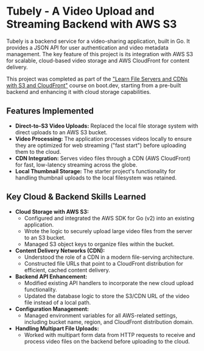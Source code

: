 # Tubely - A Video Upload and Streaming Backend with AWS S3

Tubely is a backend service for a video-sharing application, built in Go. It provides a JSON API for user authentication and video metadata management. The key feature of this project is its integration with AWS S3 for scalable, cloud-based video storage and AWS CloudFront for content delivery.

This project was completed as part of the ["Learn File Servers and CDNs with S3 and CloudFront"](https://www.boot.dev/) course on boot.dev, starting from a pre-built backend and enhancing it with cloud storage capabilities.

## Features Implemented

*   **Direct-to-S3 Video Uploads:** Replaced the local file storage system with direct uploads to an AWS S3 bucket.
*   **Video Processing:** The application processes videos locally to ensure they are optimized for web streaming ("fast start") before uploading them to the cloud.
*   **CDN Integration:** Serves video files through a CDN (AWS CloudFront) for fast, low-latency streaming across the globe.
*   **Local Thumbnail Storage:** The starter project's functionality for handling thumbnail uploads to the local filesystem was retained.

## Key Cloud & Backend Skills Learned

*   **Cloud Storage with AWS S3:**
    *   Configured and integrated the AWS SDK for Go (v2) into an existing application.
    *   Wrote the logic to securely upload large video files from the server to an S3 bucket.
    *   Managed S3 object keys to organize files within the bucket.
*   **Content Delivery Networks (CDN):**
    *   Understood the role of a CDN in a modern file-serving architecture.
    *   Constructed file URLs that point to a CloudFront distribution for efficient, cached content delivery.
*   **Backend API Enhancement:**
    *   Modified existing API handlers to incorporate the new cloud upload functionality.
    *   Updated the database logic to store the S3/CDN URL of the video file instead of a local path.
*   **Configuration Management:**
    *   Managed environment variables for all AWS-related settings, including bucket name, region, and CloudFront distribution domain.
*   **Handling Multipart File Uploads:**
    *   Worked with multipart form data from HTTP requests to receive and process video files on the backend before uploading to the cloud.